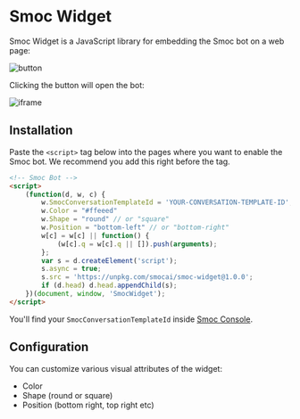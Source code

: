 # Smoc Widget

Smoc Widget is a JavaScript library for embedding the Smoc bot on a web page:

![button](./docs/button.jpg)

Clicking the button will open the bot:

![iframe](./docs/iframe.jpg)

## Installation

Paste the `<script>` tag below into the pages where you want to enable the Smoc bot. 
We recommend you add this right before the </head> tag.

```html
<!-- Smoc Bot -->
<script>
    (function(d, w, c) {
        w.SmocConversationTemplateId = 'YOUR-CONVERSATION-TEMPLATE-ID';
        w.Color = "#ffeeed"
        w.Shape = "round" // or "square"
        w.Position = "bottom-left" // or "bottom-right"
        w[c] = w[c] || function() {
            (w[c].q = w[c].q || []).push(arguments);
        };
        var s = d.createElement('script');
        s.async = true;
        s.src = 'https://unpkg.com/smocai/smoc-widget@1.0.0';
        if (d.head) d.head.appendChild(s);
    })(document, window, 'SmocWidget');
</script>
```

You'll find your `SmocConversationTemplateId` inside [Smoc Console](https://console.smoc.ai/).

## Configuration

You can customize various visual attributes of the widget:

* Color
* Shape (round or square)
* Position (bottom right, top right etc)
